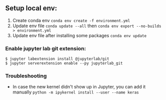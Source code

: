 ## Setup local env:
1. Create conda env `conda env create -f environment.yml`
2. Update env file `conda update --all` then  `conda env export --no-builds > environment.yml`
3. Update env file after installing some packages `conda env update`

### Enable jupyter lab git extension:
```
$ jupyter labextension install @jupyterlab/git
$ jupyter serverextension enable --py jupyterlab_git
```

### Troubleshooting
* In case the new kernel didn't show up in Jupyter, you can add it manually `python -m ipykernel install --user --name keras`








